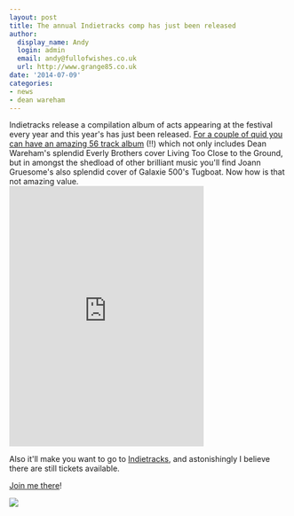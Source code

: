 ```yaml
---
layout: post
title: The annual Indietracks comp has just been released
author:
  display_name: Andy
  login: admin
  email: andy@fullofwishes.co.uk
  url: http://www.grange85.co.uk
date: '2014-07-09'
categories:
- news
- dean wareham
---
```

<p>Indietracks release a compilation album of acts appearing at the festival every year and this year's has just been released. <a href="https://indietracks.bandcamp.com/album/indietracks-compilation-2014">For a couple of quid you can have an amazing 56 track album</a> (!!) which not only includes Dean Wareham's splendid Everly Brothers cover Living Too Close to the Ground, but in amongst the shedload of other brilliant music you'll find Joann Gruesome's also splendid cover of Galaxie 500's Tugboat. Now how is that not amazing value.<br />
<iframe class="aligncenter" style="border: 0; width: 350px; height: 470px;" src="https://bandcamp.com/EmbeddedPlayer/album=2852289277/size=large/bgcol=ffffff/linkcol=0687f5/tracklist=false/transparent=true/" seamless><a href="http://indietracks.bandcamp.com/album/indietracks-compilation-2014">Indietracks Compilation 2014 by Various Artists</a></iframe></p>
<p>Also it'll make you want to go to <a href="http://www.indietracks.co.uk/">Indietracks</a>, and astonishingly I believe there are still tickets available.</p>
<p><a href="http://www.indietracks.co.uk/">Join me there</a>!</p>
<p><img src="https://f0.bcbits.com/img/a1565586291_10.jpg" class="aligncenter" /></p>
